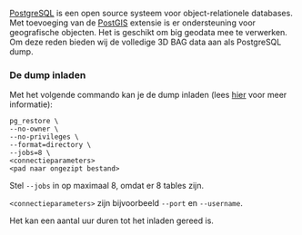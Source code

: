 <a href=https://www.postgresql.org/>PostgreSQL</a> is een open source systeem voor object-relationele databases. Met toevoeging van de <a href=https://postgis.net/>PostGIS</a> extensie is er ondersteuning voor geografische objecten. Het is geschikt om big geodata mee te verwerken. Om deze reden bieden wij de volledige 3D BAG data aan als PostgreSQL dump.

### De dump inladen

Met het volgende commando kan je de dump inladen (lees <a href=https://www.postgresql.org/docs/current/app-pgrestore.html>hier</a> voor meer informatie):

```
pg_restore \
--no-owner \
--no-privileges \
--format=directory \
--jobs=8 \
<connectieparameters>
<pad naar ongezipt bestand>
```

Stel `--jobs` in op maximaal 8, omdat er 8 tables zijn. 

`<connectieparameters>` zijn bijvoorbeeld `--port` en `--username`. 

Het kan een aantal uur duren tot het inladen gereed is.
